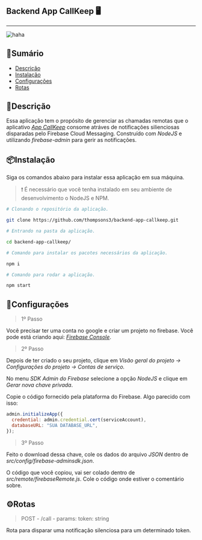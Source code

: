 ## Backend App CallKeep 🖥

---

![haha](https://user-images.githubusercontent.com/71772535/127778916-00303470-29cc-41c2-b5aa-a8bf26d7f987.gif)


## 📝Sumário

- [Descrição](#📖Descrição)
- [Instalação](#📦Instalação)
- [Configurações](#🌇Configurações)
- [Rotas](#⚙Rotas)

##

## 📖Descrição

Essa aplicação tem o propósito de gerenciar as chamadas remotas que o aplicativo _[App CallKeep](https://github.com/thompsons3/app-callkeep)_ consome atráves de notificações silienciosas disparadas pelo Firebase Cloud Messaging. Construído com _NodeJS_ e utilizando _firebase-admin_ para gerir as notificações.

##

## 📦Instalação

Siga os comandos abaixo para instalar essa aplicação em sua máquina.

> ❗ É necessário que você tenha instalado em seu ambiente de desenvolvimento o NodeJS e NPM.

```bash
# Clonando o repositório da aplicação.

git clone https://github.com/thompsons3/backend-app-callkeep.git
```

```bash
# Entrando na pasta da aplicação.

cd backend-app-callkeep/
```

```bash
# Comando para instalar os pacotes necessários da aplicação.

npm i
```

```bash
# Comando para rodar a aplicação.

npm start
```
##

## 🌇Configurações

> 1º Passo

Você precisar ter uma conta no google e criar um projeto no firebase. Você pode está criando aqui: _[Firebase Console](https://console.firebase.google.com/)_.

> 2º Passo

Depois de ter criado o seu projeto, clique em _Visão geral do projeto -> Configurações do projeto -> Contas de serviço._

No menu _SDK Admin do Firebase_ selecione a opção _NodeJS_ e clique em _Gerar nova chave privada_.

Copie o código fornecido pela plataforma do Firebase. Algo parecido com isso:

```javascript
admin.initializeApp({
  credential: admin.credential.cert(serviceAccount),
  databaseURL: "SUA DATABASE_URL",
});
```

> 3º Passo

Feito o download dessa chave, cole os dados do arquivo _JSON_ dentro de _src/config/firebase-adminsdk.json_.

O código que você copiou, vai ser colado dentro de _src/remote/firebaseRemote.js_. Cole o código onde estiver o comentário sobre.

##

## ⚙Rotas

> POST - /call - params: token: string

Rota para disparar uma notificação silenciosa para um determinado token.
